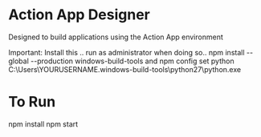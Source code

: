 # Action App Designer
Designed to build applications using the Action App environment

Important: Install this .. run as administrator when doing so..
npm install --global --production windows-build-tools
and
npm config set python C:\Users\YOURUSERNAME\.windows-build-tools\python27\python.exe

# To Run
npm install
npm start
